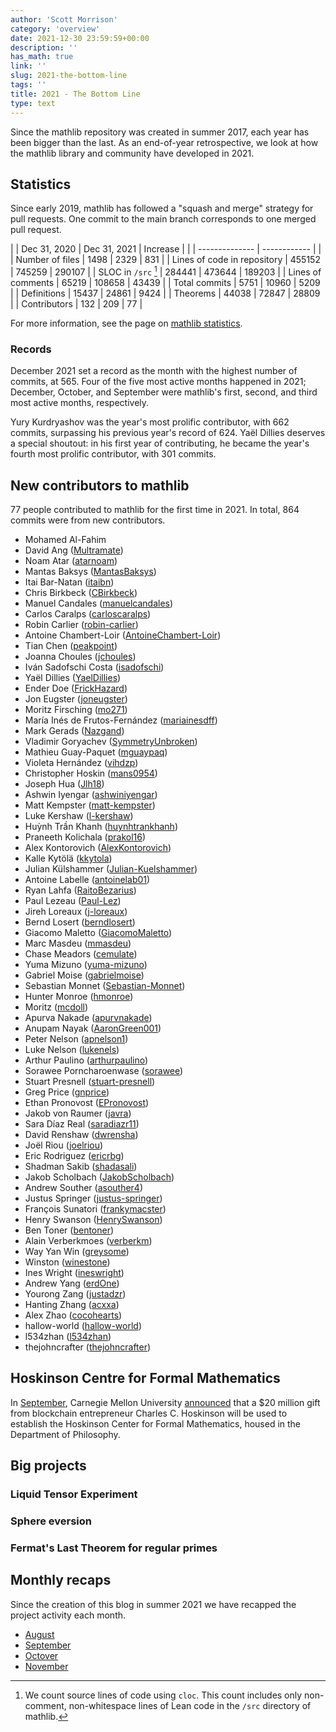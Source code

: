 ```yaml
---
author: 'Scott Morrison'
category: 'overview'
date: 2021-12-30 23:59:59+00:00
description: ''
has_math: true
link: ''
slug: 2021-the-bottom-line
tags: ''
title: 2021 - The Bottom Line
type: text
---
```


Since the mathlib repository was created in summer 2017,
each year has been bigger than the last. 
As an end-of-year retrospective, we look at how the mathlib library and community have developed in 2021.

## Statistics

Since early 2019, mathlib has followed a "squash and merge" strategy for pull requests.
One commit to the main branch corresponds to one merged pull request.

| | Dec 31, 2020 | Dec 31, 2021 | Increase |
| | -------------- | ------------ | |
| Number of files | 1498 | 2329 | 831 |
| Lines of code in repository | 455152 | 745259 | 290107 |
| SLOC in `/src` [^1] | 284441 | 473644 | 189203 |
| Lines of comments | 65219 | 108658 | 43439 |
| Total commits | 5751 | 10960 | 5209 |
| Definitions | 15437 | 24861 | 9424 |
| Theorems | 44038 | 72847 | 28809 | 
| Contributors | 132 | 209 | 77 |

[^1]: We count source lines of code using `cloc`. This count includes only non-comment, non-whitespace lines of Lean code in the `/src` directory of mathlib.

For more information, see the page on [mathlib statistics](https://leanprover-community.github.io/mathlib_stats.html).

### Records


December 2021 set a record as the month with the highest number of commits, at 565. 
Four of the five most active months happened in 2021;
December, October, and September were mathlib's first, second, and third most active months, respectively.

Yury Kurdryashov was the year's most prolific contributor, with 662 commits, surpassing his previous year's record of 624.
Yaël Dillies deserves a special shoutout: 
in his first year of contributing, he became the year's fourth most prolific contributor, with 301 commits.

## New contributors to mathlib

77 people contributed to mathlib for the first time in 2021.
In total, 864 commits were from new contributors.

* Mohamed Al-Fahim <!-- Github account has been deleted  -->
* David Ang ([Multramate](https://github.com/Multramate))
* Noam Atar ([atarnoam](https://github.com/atarnoam))
* Mantas Baksys ([MantasBaksys](https://github.com/MantasBaksys))
* Itai Bar-Natan ([itaibn](https://github.com/itaibn))
* Chris Birkbeck ([CBirkbeck](https://github.com/CBirkbeck))
* Manuel Candales ([manuelcandales](https://github.com/manuelcandales))
* Carlos Caralps ([carloscaralps](https://github.com/carloscaralps))
* Robin Carlier ([robin-carlier](https://github.com/robincarlier))
* Antoine Chambert-Loir ([AntoineChambert-Loir](https://github.com/AntoineChambert-Loir))
* Tian Chen ([peakpoint](https://github.com/peakpoint))
* Joanna Choules ([jchoules](https://github.com/jchoules))
* Iván Sadofschi Costa ([isadofschi](https://github.com/isadofschi))
* Yaël Dillies ([YaelDillies](https://github.com/YaelDillies))
* Ender Doe ([FrickHazard](https://github.com/FrickHazard))
* Jon Eugster ([joneugster](https://github.com/joneugster))
* Moritz Firsching ([mo271](https://github.com/mo271))
* María Inés de Frutos-Fernández ([mariainesdff](https://github.com/mariainesdff))
* Mark Gerads ([Nazgand](https://github.com/Nazgand))
* Vladimir Goryachev ([SymmetryUnbroken](https://github.com/SymmetryUnbroken))
* Mathieu Guay-Paquet ([mguaypaq](https://github.com/mguaypaq))
* Violeta Hernández ([vihdzp](https://github.com/vihdzp))
* Christopher Hoskin ([mans0954](https://github.com/mans0954))
* Joseph Hua ([Jlh18](https://github.com/Jlh18))
* Ashwin Iyengar ([ashwiniyengar](https://github.com/ashwiniyengar))
* Matt Kempster ([matt-kempster](https://github.com/matt-kempster))
* Luke Kershaw ([l-kershaw](https://github.com/l-kershaw))
* Huỳnh Trần Khanh ([huynhtrankhanh](https://github.com/huynhtrankhanh))
* Praneeth Kolichala ([prakol16](https://github.com/prakol16))
* Alex Kontorovich ([AlexKontorovich](https://github.com/AlexKontorovich))
* Kalle Kytölä ([kkytola](https://github.com/kkytola))
* Julian Külshammer ([Julian-Kuelshammer](https://github.com/Julian-Kuelshammer))
* Antoine Labelle ([antoinelab01](https://github.com/antoinelab01))
* Ryan Lahfa ([RaitoBezarius](https://github.com/RaitoBezarius))
* Paul Lezeau ([Paul-Lez](https://github.com/Paul-Lez))
* Jireh Loreaux ([j-loreaux](https://github.com/j-loreaux))
* Bernd Losert ([berndlosert](https://github.com/berndlosert))
* Giacomo Maletto ([GiacomoMaletto](https://github.com/GiacomoMaletto))
* Marc Masdeu ([mmasdeu](https://github.com/mmasdeu))
* Chase Meadors ([cemulate](https://github.com/cemulate))
* Yuma Mizuno ([yuma-mizuno](https://github.com/yuma-mizuno))
* Gabriel Moise ([gabrielmoise](https://github.com/gabrielmoise))
* Sebastian Monnet ([Sebastian-Monnet](https://github.com/Sebastian-Monnet))
* Hunter Monroe ([hmonroe](https://github.com/hmonroe))
*  Moritz ([mcdoll](https://github.com/mcdoll))
* Apurva Nakade ([apurvnakade](https://github.com/apurvnakade))
* Anupam Nayak ([AaronGreen001](https://github.com/AaronGreen001))
* Peter Nelson ([apnelson1](https://github.com/apnelson1))
* Luke Nelson ([lukenels](https://github.com/lukenels))
* Arthur Paulino ([arthurpaulino](https://github.com/arthurpaulino))
* Sorawee Porncharoenwase ([sorawee](https://github.com/sorawee))
* Stuart Presnell ([stuart-presnell](https://github.com/stuart-presnell))
* Greg Price ([gnprice](https://github.com/gnprice))
* Ethan Pronovost ([EPronovost](https://github.com/EPronovost))
* Jakob von Raumer ([javra](https://github.com/javra))
* Sara Díaz Real ([saradiazr11](https://github.com/saradiazr11))
* David Renshaw ([dwrensha](https://github.com/dwrensha))
* Joël Riou ([joelriou](https://github.com/joelriou))
* Eric Rodriguez ([ericrbg](https://github.com/ericrbg))
* Shadman Sakib ([shadasali](https://github.com/shadasali))
* Jakob Scholbach ([JakobScholbach](https://github.com/JakobScholbach))
* Andrew Souther ([asouther4](https://github.com/asouther4))
* Justus Springer ([justus-springer](https://github.com/justus-springer))
* François Sunatori ([frankymacster](https://github.com/frankymacster))
* Henry Swanson ([HenrySwanson](https://github.com/HenrySwanson))
* Ben Toner ([bentoner](https://github.com/bentoner))
* Alain Verberkmoes ([verberkm](https://github.com/verberkm))
* Way Yan Win ([greysome](https://github.com/greysome))
*  Winston ([winestone](https://github.com/winestone))
* Ines Wright ([ineswright](https://github.com/ineswright))
* Andrew Yang ([erdOne](https://github.com/erdOne))
* Yourong Zang ([justadzr](https://github.com/justadzr))
* Hanting Zhang ([acxxa](https://github.com/acxxa))
* Alex Zhao ([cocohearts](https://github.com/cocohearts))
*  hallow-world ([hallow-world](https://github.com/hallow-world))
*  l534zhan ([l534zhan](https://github.com/l534zhan))
*  thejohncrafter ([thejohncrafter](https://github.com/thejohncrafter))



## Hoskinson Centre for Formal Mathematics

In [September](https://leanprover-community.github.io/blog/posts/hoskinson-center-announced/),
Carnegie Mellon University [announced](https://www.cmu.edu/news/stories/archives/2021/september/hoskinson-center-for-formal-mathematics.html) that 
a $20 million gift from blockchain entrepreneur Charles C. Hoskinson 
will be used to establish the Hoskinson Center for Formal Mathematics, 
housed in the Department of Philosophy. 

## Big projects

### Liquid Tensor Experiment

### Sphere eversion

### Fermat's Last Theorem for regular primes

## Monthly recaps

Since the creation of this blog in summer 2021 we have recapped the project activity each month.

* [August](https://leanprover-community.github.io/blog/posts/month-in-mathlib-aug-2021/)
* [September](https://leanprover-community.github.io/blog/posts/month-in-mathlib-sep-2021/)
* [Octover](https://leanprover-community.github.io/blog/posts/month-in-mathlib-oct-2021/)
* [November](https://leanprover-community.github.io/blog/posts/month-in-mathlib-nov-2021/)

